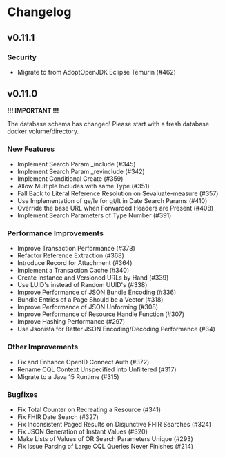 # Changelog

## v0.11.1

### Security

* Migrate to from AdoptOpenJDK Eclipse Temurin (#462)

## v0.11.0

**!!! IMPORTANT !!!**

The database schema has changed! Please start with a fresh database docker volume/directory.

### New Features

* Implement Search Param _include (#345)
* Implement Search Param _revinclude (#342)
* Implement Conditional Create (#359)
* Allow Multiple Includes with same Type (#351)
* Fall Back to Literal Reference Resolution on $evaluate-measure (#357)
* Use Implementation of ge/le for gt/lt in Date Search Params (#410)
* Override the base URL when Forwarded Headers are Present (#408)
* Implement Search Parameters of Type Number (#391)

### Performance Improvements

* Improve Transaction Performance (#373)
* Refactor Reference Extraction (#368)
* Introduce Record for Attachment (#364)
* Implement a Transaction Cache (#340)
* Create Instance and Versioned URLs by Hand (#339)
* Use LUID's instead of Random UUID's (#338)
* Improve Performance of JSON Bundle Encoding (#336)
* Bundle Entries of a Page Should be a Vector (#318)
* Improve Performance of JSON Unforming (#308)
* Improve Performance of Resource Handle Function (#307)
* Improve Hashing Performance (#297)
* Use Jsonista for Better JSON Encoding/Decoding Performance (#34)

### Other Improvements

* Fix and Enhance OpenID Connect Auth (#372)
* Rename CQL Context Unspecified into Unfiltered (#317)
* Migrate to a Java 15 Runtime (#315)

### Bugfixes

* Fix Total Counter on Recreating a Resource (#341)
* Fix FHIR Date Search (#327)
* Fix Inconsistent Paged Results on Disjunctive FHIR Searches (#324)
* Fix JSON Generation of Instant Values (#320)
* Make Lists of Values of OR Search Parameters Unique (#293)
* Fix Issue Parsing of Large CQL Queries Never Finishes (#214)
